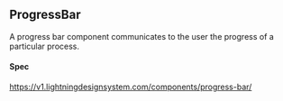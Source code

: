 
## ProgressBar
A progress bar component communicates to the user the progress of a particular process.

#### Spec
https://v1.lightningdesignsystem.com/components/progress-bar/